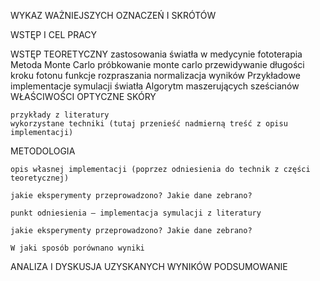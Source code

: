 WYKAZ WAŻNIEJSZYCH OZNACZEŃ I SKRÓTÓW

WSTĘP I CEL PRACY

WSTĘP TEORETYCZNY
    zastosowania światła w medycynie
        fototerapia
    <!-- 
    Metody symulacji światła
        Metody analityczne
        Metody statystyczne
        Kryteria wyboru
    -->
    Metoda Monte Carlo
        próbkowanie monte carlo
        przewidywanie długości kroku fotonu
        funkcje rozpraszania
        normalizacja wyników
    Przykładowe implementacje symulacji światła
    Algorytm maszerujących sześcianów
    WŁAŚCIWOŚCI OPTYCZNE SKÓRY


    przykłady z literatury
    wykorzystane techniki (tutaj przenieść nadmierną treść z opisu implementacji)


METODOLOGIA

    opis własnej implementacji (poprzez odniesienia do technik z części teoretycznej)
    
    jakie eksperymenty przeprowadzono? Jakie dane zebrano?

    punkt odniesienia – implementacja symulacji z literatury

    jakie eksperymenty przeprowadzono? Jakie dane zebrano?
    
    W jaki sposób porównano wyniki

ANALIZA I DYSKUSJA UZYSKANYCH WYNIKÓW
PODSUMOWANIE
